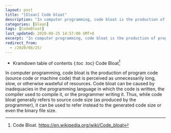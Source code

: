 ```yaml
---
layout: post
title: "[Glean] Code bloat"
description: "In computer programming, code bloat is the production of program code (source code or machine code) that is perceived as unnecessarily long, slow, or otherwise wasteful of resources. Code bloat can be caused by inadequacies in the programming language in which the code is written, the compiler used to compile it, or the programmer writing it. Thus, while code bloat generally refers to source code size (as produced by the programmer), it can be used to refer instead to the generated code size or even the binary file size."
categories: [Glean]
tags: [CodeBloat]
last_updated: 2020-08-25 14:57:00 GMT+8
excerpt: "In computer programming, code bloat is the production of program code (source code or machine code) that is perceived as unnecessarily long, slow, or otherwise wasteful of resources. Code bloat can be caused by inadequacies in the programming language in which the code is written, the compiler used to compile it, or the programmer writing it. Thus, while code bloat generally refers to source code size (as produced by the programmer), it can be used to refer instead to the generated code size or even the binary file size. "
redirect_from:
  - /2020/08/25/
---
```


* Kramdown table of contents
{:toc .toc}
Code Bloat[^1]

In computer programming, code bloat is the production of program code (source code or machine code) that is perceived as unnecessarily long, slow, or otherwise wasteful of resources. Code bloat can be caused by inadequacies in the programming language in which the code is written, the compiler used to compile it, or the programmer writing it. Thus, while code bloat generally refers to source code size (as produced by the programmer), it can be used to refer instead to the generated code size or even the binary file size. 

[^1]: Code Bloat. https://en.wikipedia.org/wiki/Code_bloat

